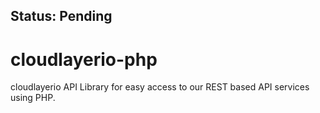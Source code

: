 ## Status: Pending

# cloudlayerio-php
cloudlayerio API Library for easy access to our REST based API services using PHP.
